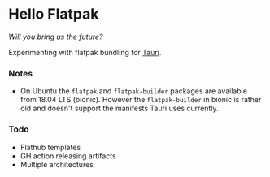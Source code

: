 # Hello Flatpak

_Will you bring us the future?_

Experimenting with flatpak bundling for [Tauri](https://tauri.app/).

### Notes

- On Ubuntu the `flatpak` and `flatpak-builder` packages are available from 18.04 LTS (bionic).
  However the `flatpak-builder` in bionic is rather old and doesn't support the manifests Tauri uses currently.


### Todo

- Flathub templates
- GH action releasing artifacts
- Multiple architectures
